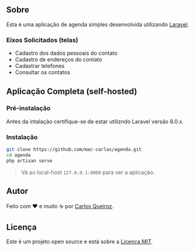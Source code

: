 ## Sobre

Esta é uma aplicação de agenda simples desenvolvida utilizando [Laravel](https://laravel.com/).

### Eixos Solicitados (telas)

* Cadastro dos dados pessoais do contato
* Cadastro de endereços do contato
* Cadastrar telefones
* Consultar os contatos

## Aplicação Completa (self-hosted)

### Pré-instalação

Antes da intalação certifique-se de estar utilizndo Laravel versão 8.0.x.

### Instalação

```bash
git clone https://github.com/mac-carlos/agenda.git
cd agenda
php artisan serve
```

> Vá ao local-host ```127.0.0.1:8000``` para ver a aplicação.

## Autor

Feito com ❤️ e muito ☕ por [Carlos Queiroz](https://mac-carlos.github.io/).

## Licença 

Este é um projeto open source e está sobre a [Licença MIT](LICENSE).